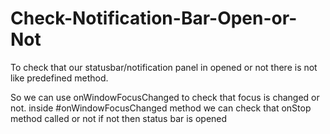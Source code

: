 # Check-Notification-Bar-Open-or-Not

To check that our statusbar/notification panel in opened or not there is not like predefined method.

So we can use onWindowFocusChanged to check that focus is changed or not.
inside #onWindowFocusChanged method we can check that onStop method called or not 
if not then status bar is opened 
